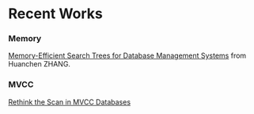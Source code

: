 # Recent Works

### Memory

[Memory-Efficient Search Trees for Database Management Systems](http://people.iiis.tsinghua.edu.cn/~huanchen/publications/CMU-CS-20-101.pdf) from Huanchen ZHANG.

### MVCC

[Rethink the Scan in MVCC Databases](https://dl.acm.org/doi/pdf/10.1145/3448016.3452783)

